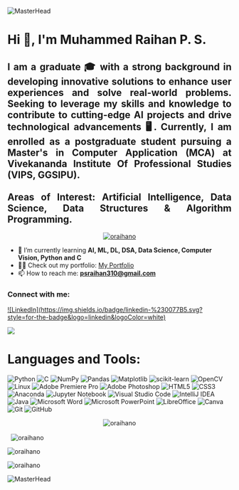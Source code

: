 <!-- MasterHead -->
![MasterHead](https://64.media.tumblr.com/13d2c753eed929097cc13bbb1d3e482c/67441800327766fc-96/s1920x1080/fe67f6e7feaaf682aa84cd0280cbb4eed24e9dea.gif)

<h1 align="left">Hi 👋, I'm Muhammed Raihan P. S.</h1>
<h2 align="justify">
I am a graduate 🎓 with a strong background in developing innovative solutions to enhance user experiences and solve real-world problems. Seeking to leverage my skills and knowledge to contribute to cutting-edge AI projects and drive technological advancements 🖥️. Currently, I am enrolled as a postgraduate student pursuing a Master's in Computer Application (MCA) at Vivekananda Institute Of Professional Studies (VIPS, GGSIPU). <br>
<br>Areas of Interest: Artificial Intelligence, Data Science, Data Structures & Algorithm Programming.</br>
</h2>

<p align="center">
  <a href="https://github.com/ryo-ma/github-profile-trophy">
    <img src="https://github-profile-trophy.vercel.app/?username=oraihano&theme=radical" alt="oraihano" />
  </a>
</p>

- 🌱 I’m currently learning **AI, ML, DL, DSA, Data Science, Computer Vision, Python and C**
- 👨‍💻 Check out my portfolio: [My Portfolio](https://oraihano.github.io/-/)
- 📫 How to reach me: **psraihan310@gmail.com**

<h3 align="left">Connect with me:</h3>
<p align="left">
  <a href="https://linkedin.com/in/muhammed-raihan-p-s-aa3288213" target="blank">
    ![LinkedIn](https://img.shields.io/badge/linkedin-%230077B5.svg?style=for-the-badge&logo=linkedin&logoColor=white)
  </a>
</p>



![](https://komarev.com/ghpvc/?username=oRAIHANo&color=blueviolet&style=for-the-badge)

# Languages and Tools:
![Python](https://img.shields.io/badge/python-3670A0?style=for-the-badge&logo=python&logoColor=ffdd54)
![C](https://img.shields.io/badge/c-%2300599C.svg?style=for-the-badge&logo=c&logoColor=white)
![NumPy](https://img.shields.io/badge/numpy-%23013243.svg?style=for-the-badge&logo=numpy&logoColor=white)
![Pandas](https://img.shields.io/badge/pandas-%23150458.svg?style=for-the-badge&logo=pandas&logoColor=white)
![Matplotlib](https://img.shields.io/badge/Matplotlib-%23ffffff.svg?style=for-the-badge&logo=Matplotlib&logoColor=black)
![scikit-learn](https://img.shields.io/badge/scikit--learn-%23F7931E.svg?style=for-the-badge&logo=scikit-learn&logoColor=white)
![OpenCV](https://img.shields.io/badge/opencv-%23white.svg?style=for-the-badge&logo=opencv&logoColor=white)
![Linux](https://img.shields.io/badge/Linux-FCC624?style=for-the-badge&logo=linux&logoColor=black)
![Adobe Premiere Pro](https://img.shields.io/badge/Adobe%20Premiere%20Pro-9999FF.svg?style=for-the-badge&logo=Adobe%20Premiere%20Pro&logoColor=white)
![Adobe Photoshop](https://img.shields.io/badge/adobe%20photoshop-%2331A8FF.svg?style=for-the-badge&logo=adobe%20photoshop&logoColor=white)
![HTML5](https://img.shields.io/badge/html5-%23E34F26.svg?style=for-the-badge&logo=html5&logoColor=white)
![CSS3](https://img.shields.io/badge/css3-%231572B6.svg?style=for-the-badge&logo=css3&logoColor=white)
![Anaconda](https://img.shields.io/badge/Anaconda-%2344A833.svg?style=for-the-badge&logo=anaconda&logoColor=white)
![Jupyter Notebook](https://img.shields.io/badge/jupyter-%23FA0F00.svg?style=for-the-badge&logo=jupyter&logoColor=white)
![Visual Studio Code](https://img.shields.io/badge/Visual%20Studio%20Code-0078d7.svg?style=for-the-badge&logo=visual-studio-code&logoColor=white)
![IntelliJ IDEA](https://img.shields.io/badge/IntelliJIDEA-000000.svg?style=for-the-badge&logo=intellij-idea&logoColor=white)
![Java](https://img.shields.io/badge/java-%23ED8B00.svg?style=for-the-badge&logo=openjdk&logoColor=white)
![Microsoft Word](https://img.shields.io/badge/Microsoft_Word-2B579A?style=for-the-badge&logo=microsoft-word&logoColor=white)
![Microsoft PowerPoint](https://img.shields.io/badge/Microsoft_PowerPoint-B7472A?style=for-the-badge&logo=microsoft-powerpoint&logoColor=white)
![LibreOffice](https://img.shields.io/badge/LibreOffice-%2318A303?style=for-the-badge&logo=LibreOffice&logoColor=white)
![Canva](https://img.shields.io/badge/Canva-%2300C4CC.svg?style=for-the-badge&logo=Canva&logoColor=white)
![Git](https://img.shields.io/badge/git-%23F05033.svg?style=for-the-badge&logo=git&logoColor=white)
![GitHub](https://img.shields.io/badge/github-%23121011.svg?style=for-the-badge&logo=github&logoColor=white)

<p align="center">
  <img align="center" src="https://github-readme-stats.vercel.app/api/top-langs?username=oRAIHANo&show_icons=true&locale=en&layout=compact&theme=radical&card_width=1000" alt="oraihano" />
</p>

<p>&nbsp;
  <img align="center" src="https://github-readme-stats.vercel.app/api?username=oRAIHANo&show_icons=true&locale=en&theme=radical&card_width=1000" alt="oraihano" />
</p>

<p>
  <img align="center" src="https://github-readme-streak-stats.herokuapp.com/?user=oRAIHANo&theme=radical&card_width=1000" alt="oraihano" />
</p>

<p>
  <img align="center" src="https://github-readme-activity-graph.vercel.app/graph?username=oRAIHANo&bg_color=000000&color=417e86&line=ff0000&point=948484&area=true&hide_border=true&card_width=500" alt="oraihano" />
</p>

![MasterHead](https://camo.githubusercontent.com/23ae67ff914c9cb152c266e60ed6157fa969bda4ad5608f4edd2d739f7e683fa/68747470733a2f2f692e70696e696d672e636f6d2f6f726967696e616c732f63362f33332f63322f63363333633230656465383266306530636564376435373064626533613166332e676966)
